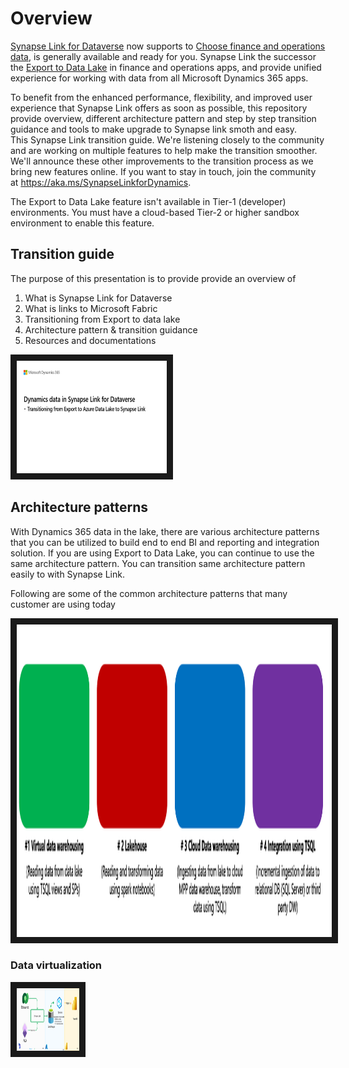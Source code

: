 # Overview
[Synapse Link for Dataverse](https://learn.microsoft.com/en-us/power-apps/maker/data-platform/export-to-data-lake) now supports to [Choose finance and operations data](https://learn.microsoft.com/en-us/power-apps/maker/data-platform/azure-synapse-link-select-fno-data), is generally available and ready for you. 
Synapse Link the successor the [Export to Data Lake](https://learn.microsoft.com/en-us/dynamics365/fin-ops-core/dev-itpro/data-entities/configure-export-data-lake) in finance and operations apps, and provide unified experience for working with data from all Microsoft Dynamics 365 apps.

To benefit from the enhanced performance, flexibility, and improved user experience that Synapse Link offers as soon as possible, this repository provide overview, different architecture pattern and step by step transition guidance and tools to make upgrade to Synapse link smoth and easy.  
This  Synapse Link transition guide. We're listening closely to the community and are working on multiple features to help make the transition smoother. We'll announce these other improvements to the transition process as we bring new features online. If you want to stay in touch, join the community at https://aka.ms/SynapseLinkforDynamics.

The Export to Data Lake feature isn't available in Tier-1 (developer) environments. You must have a cloud-based Tier-2 or higher sandbox environment to enable this feature.

## Transition guide

The purpose of this presentation is to provide provide an overview of 
1. What is Synapse Link for Dataverse
2. What is links to Microsoft Fabric
3. Transitioning from Export to data lake 
4. Architecture pattern & transition guidance
5. Resources and documentations

<a href="https://view.officeapps.live.com/op/view.aspx?src=https%3A%2F%2Fraw.githubusercontent.com%2Fmicrosoft%2FDynamics-365-FastTrack-Implementation-Assets%2Fmaster%2FAnalytics%2FDataverseLink%2FDynamics365_ExportToDataLake_To_Synapse_Link_TransitionGuide.pptx&wdOrigin=BROWSELINK" target="_blank"><img src="pptpage.png" 
alt="Synapse Link for Dataverse" width="240" height="180" border="10" /></a>


## Architecture patterns  
With Dynamics 365 data in the lake, there are various architecture patterns that you can be utilized to build end to end BI and reporting and integration solution. 
If you are using Export to Data Lake, you can continue to use the same architecture pattern. You can transition same architecture pattern easily to with Synapse Link.

Following are some of the common architecture patterns that many customer are using today

<img src="architecturepatterns.png" 
alt="Synapse Link for Dataverse" width="2000" height="500" border="10" />


### Data virtualization 

<img src="datavirtualization.png" 
alt="Synapse Link for Dataverse" width="100" height="100" border="10" />



 

